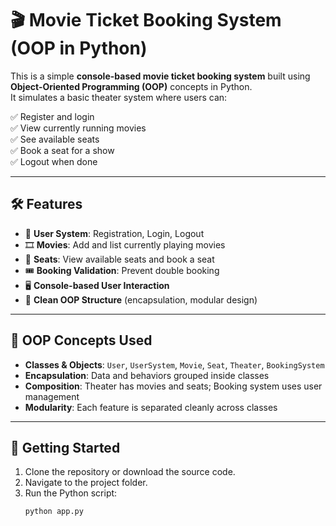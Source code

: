 # 🎬 Movie Ticket Booking System (OOP in Python)

This is a simple **console-based movie ticket booking system** built using **Object-Oriented Programming (OOP)** concepts in Python.  
It simulates a basic theater system where users can:

✅ Register and login  
✅ View currently running movies  
✅ See available seats  
✅ Book a seat for a show  
✅ Logout when done  

---

## 🛠️ Features

- 👤 **User System**: Registration, Login, Logout
- 🎞️ **Movies**: Add and list currently playing movies
- 💺 **Seats**: View available seats and book a seat
- 🎟️ **Booking Validation**: Prevent double booking
- 🖥️ **Console-based User Interaction**
- 🧩 **Clean OOP Structure** (encapsulation, modular design)

---

## 🧠 OOP Concepts Used

- **Classes & Objects**: `User`, `UserSystem`, `Movie`, `Seat`, `Theater`, `BookingSystem`
- **Encapsulation**: Data and behaviors grouped inside classes
- **Composition**: Theater has movies and seats; Booking system uses user management
- **Modularity**: Each feature is separated cleanly across classes

---

## 🚀 Getting Started

1. Clone the repository or download the source code.
2. Navigate to the project folder.
3. Run the Python script:
   ```bash
   python app.py
